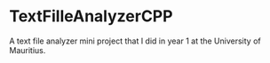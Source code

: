 # TextFilleAnalyzerCPP
A text file analyzer mini project that I did in year 1 at the University of Mauritius.
